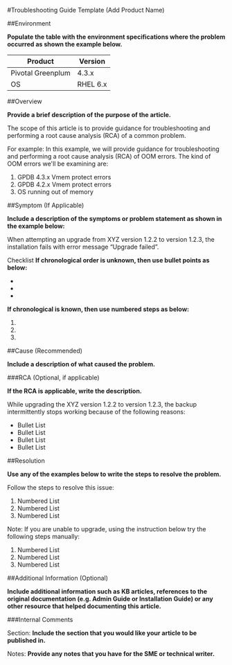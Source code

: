 #Troubleshooting Guide Template (Add Product Name)

##Environment 

**Populate the table with the environment specifications where the problem occurred as shown the example below.**

Product | Version
--------|---------
Pivotal Greenplum | 4.3.x
OS | RHEL 6.x
	 
##Overview

**Provide a brief description of the purpose of the article.**

The scope of this article is to provide guidance for troubleshooting and performing a root cause analysis (RCA) of a common problem.

For example: In this example, we will provide guidance for troubleshooting and performing a root cause analysis (RCA) of OOM errors. The kind of OOM errors we'll be examining are:

1.	GPDB 4.3.x Vmem protect errors
2.	GPDB 4.2.x Vmem protect errors
3.	OS running out of memory
 
##Symptom (If Applicable)

**Include a description of the symptoms or problem statement as shown in the example below:**

When attempting an upgrade from XYZ version 1.2.2 to version 1.2.3, the installation fails with error message “Upgrade failed”.
 
Checklist
**If chronological order is unknown, then use bullet points as below:**

*	
*	
*	 

**If chronological is known, then use numbered steps as below:**

1.	
2.	
3.	 

##Cause (Recommended)

**Include a description of what caused the problem.**

###RCA (Optional, if applicable)

**If the RCA is applicable, write the description.**

While upgrading the XYZ version 1.2.2 to version 1.2.3, the backup intermittently stops working because of the following reasons:

*	Bullet List
*	Bullet List
*	Bullet List
*	Bullet List

##Resolution

**Use any of the examples below to write the steps to resolve the problem.**

Follow the steps to resolve this issue:

1.	Numbered List
2.	Numbered List
3.	Numbered List

Note: If you are unable to upgrade, using the instruction below try the following steps manually:

1.	Numbered List
2.	Numbered List
3.	Numbered List

##Additional Information (Optional)

**Include additional information such as KB articles, references to the original documentation (e.g. Admin Guide or Installation Guide) or any other resource that helped documenting this article.**

###Internal Comments 

Section: **Include the section that you would like your article to be published in.**

Notes: **Provide any notes that you have for the SME or technical writer.**


